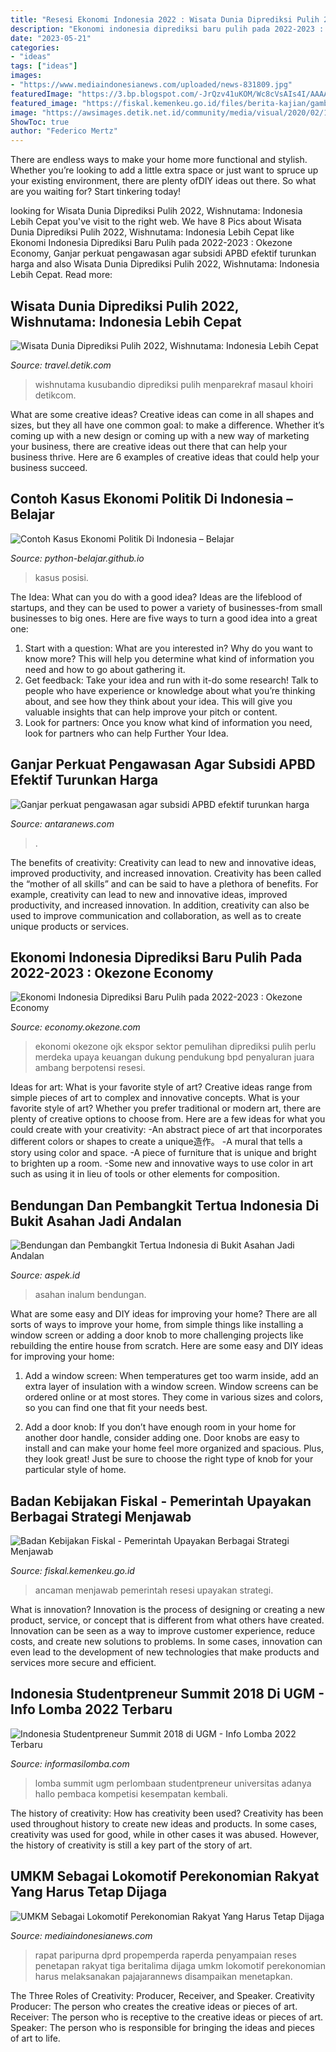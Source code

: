 ```yaml
---
title: "Resesi Ekonomi Indonesia 2022 : Wisata Dunia Diprediksi Pulih 2022, Wishnutama: Indonesia Lebih Cepat"
description: "Ekonomi indonesia diprediksi baru pulih pada 2022-2023 : okezone economy"
date: "2023-05-21"
categories:
- "ideas"
tags: ["ideas"]
images:
- "https://www.mediaindonesianews.com/uploaded/news-831809.jpg"
featuredImage: "https://3.bp.blogspot.com/-JrQzv41uKOM/Wc8cVsAIs4I/AAAAAAAADm0/uT2WDtOS8Go1mjlF_fdi3WaGocJgtjGYgCLcBGAs/s1600/lomba%2Bkarya%2Btulis.jpg"
featured_image: "https://fiskal.kemenkeu.go.id/files/berita-kajian/gambar/20191115-forumresesiglobal-3.JPG"
image: "https://awsimages.detik.net.id/community/media/visual/2020/02/19/a865ea10-80e9-448d-adbf-4afb69e6a14a_169.jpeg?w=780&amp;q=80"
ShowToc: true
author: "Federico Mertz"
---
```



There are endless ways to make your home more functional and stylish. Whether you’re looking to add a little extra space or just want to spruce up your existing environment, there are plenty ofDIY ideas out there. So what are you waiting for? Start tinkering today!

	

		
looking for Wisata Dunia Diprediksi Pulih 2022, Wishnutama: Indonesia Lebih Cepat you've visit to the right web. We have 8 Pics about Wisata Dunia Diprediksi Pulih 2022, Wishnutama: Indonesia Lebih Cepat like Ekonomi Indonesia Diprediksi Baru Pulih pada 2022-2023 : Okezone Economy, Ganjar perkuat pengawasan agar subsidi APBD efektif turunkan harga and also Wisata Dunia Diprediksi Pulih 2022, Wishnutama: Indonesia Lebih Cepat. Read more:
		
    
## Wisata Dunia Diprediksi Pulih 2022, Wishnutama: Indonesia Lebih Cepat

<img loading=lazy src="https://awsimages.detik.net.id/community/media/visual/2020/02/19/a865ea10-80e9-448d-adbf-4afb69e6a14a_169.jpeg?w=780&amp;q=80" onerror="this.onerror=null;this.src='https://tse1.mm.bing.net/th?id=OIP.yJpMCH20sJ5x9AsWepQi0wHaEJ&amp;pid=15.1';" alt="Wisata Dunia Diprediksi Pulih 2022, Wishnutama: Indonesia Lebih Cepat">

_Source: travel.detik.com_

>wishnutama kusubandio diprediksi pulih menparekraf masaul khoiri detikcom. 

	

What are some creative ideas?
Creative ideas can come in all shapes and sizes, but they all have one common goal: to make a difference. Whether it’s coming up with a new design or coming up with a new way of marketing your business, there are creative ideas out there that can help your business thrive. Here are 6 examples of creative ideas that could help your business succeed.

    
## Contoh Kasus Ekonomi Politik Di Indonesia – Belajar

<img loading=lazy src="https://i1.rgstatic.net/publication/343917210_Mengenal_Ekonomi_Politik_Definisi_Posisi_Negara_dan_Pasar/links/5f47cf99458515a88b7490d8/largepreview.png" onerror="this.onerror=null;this.src='https://tse1.mm.bing.net/th?id=OIP.cYmGxOr3SV3P2El1ia-dOgHaKe&amp;pid=15.1';" alt="Contoh Kasus Ekonomi Politik Di Indonesia – Belajar">

_Source: python-belajar.github.io_

>kasus posisi. 

	

The Idea: What can you do with a good idea?
Ideas are the lifeblood of startups, and they can be used to power a variety of businesses-from small businesses to big ones. Here are five ways to turn a good idea into a great one:
1. Start with a question: What are you interested in? Why do you want to know more? This will help you determine what kind of information you need and how to go about gathering it.
2. Get feedback: Take your idea and run with it-do some research! Talk to people who have experience or knowledge about what you’re thinking about, and see how they think about your idea. This will give you valuable insights that can help improve your pitch or content.
3. Look for partners: Once you know what kind of information you need, look for partners who can help Further Your Idea.

    
## Ganjar Perkuat Pengawasan Agar Subsidi APBD Efektif Turunkan Harga

<img loading=lazy src="https://img.antaranews.com/cache/800x533/2022/09/23/IMG_20220923_161521.jpg" onerror="this.onerror=null;this.src='https://tse2.mm.bing.net/th?id=OIP.vLsbnlWl9aVkMgQz35xFTgHaE7&amp;pid=15.1';" alt="Ganjar perkuat pengawasan agar subsidi APBD efektif turunkan harga">

_Source: antaranews.com_

>. 

	

The benefits of creativity: Creativity can lead to new and innovative ideas, improved productivity, and increased innovation.
Creativity has been called the “mother of all skills” and can be said to have a plethora of benefits. For example, creativity can lead to new and innovative ideas, improved productivity, and increased innovation. In addition, creativity can also be used to improve communication and collaboration, as well as to create unique products or services.

    
## Ekonomi Indonesia Diprediksi Baru Pulih Pada 2022-2023 : Okezone Economy

<img loading=lazy src="https://img.okezone.com/content/2020/08/14/20/2262167/ekonomi-indonesia-diprediksi-baru-pulih-pada-2022-2023-HgdFel7qgE.jpg" onerror="this.onerror=null;this.src='https://tse3.mm.bing.net/th?id=OIP.UNRoknpE_TITqEhgbiFyzQHaE8&amp;pid=15.1';" alt="Ekonomi Indonesia Diprediksi Baru Pulih pada 2022-2023 : Okezone Economy">

_Source: economy.okezone.com_

>ekonomi okezone ojk ekspor sektor pemulihan diprediksi pulih perlu merdeka upaya keuangan dukung pendukung bpd penyaluran juara ambang berpotensi resesi. 

	

Ideas for art: What is your favorite style of art?
Creative ideas range from simple pieces of art to complex and innovative concepts. What is your favorite style of art? Whether you prefer traditional or modern art, there are plenty of creative options to choose from. Here are a few ideas for what you could create with your creativity: 
-An abstract piece of art that incorporates different colors or shapes to create a unique造作。
-A mural that tells a story using color and space.
-A piece of furniture that is unique and bright to brighten up a room.
-Some new and innovative ways to use color in art such as using it in lieu of tools or other elements for composition.

    
## Bendungan Dan Pembangkit Tertua Indonesia Di Bukit Asahan Jadi Andalan

<img loading=lazy src="https://aspek.id/wp-content/uploads/2021/08/maD3o9964Bq79UJcpQVnXWHCqGHCK3QrEqqwNRiI-750x375.jpeg" onerror="this.onerror=null;this.src='https://tse2.mm.bing.net/th?id=OIP.-sX0WlzN7ZjYNq-3_s9OlAHaDt&amp;pid=15.1';" alt="Bendungan dan Pembangkit Tertua Indonesia di Bukit Asahan Jadi Andalan">

_Source: aspek.id_

>asahan inalum bendungan. 

	

What are some easy and DIY ideas for improving your home?
There are all sorts of ways to improve your home, from simple things like installing a window screen or adding a door knob to more challenging projects like rebuilding the entire house from scratch. Here are some easy and DIY ideas for improving your home: 
1. Add a window screen: When temperatures get too warm inside, add an extra layer of insulation with a window screen. Window screens can be ordered online or at most stores. They come in various sizes and colors, so you can find one that fit your needs best.

2. Add a door knob: If you don’t have enough room in your home for another door handle, consider adding one. Door knobs are easy to install and can make your home feel more organized and spacious. Plus, they look great! Just be sure to choose the right type of knob for your particular style of home.

    
## Badan Kebijakan Fiskal - Pemerintah Upayakan Berbagai Strategi Menjawab

<img loading=lazy src="https://fiskal.kemenkeu.go.id/files/berita-kajian/gambar/20191115-forumresesiglobal-3.JPG" onerror="this.onerror=null;this.src='https://tse4.mm.bing.net/th?id=OIP.hBZmWK6tLpOoKqdNTCuBpQHaE7&amp;pid=15.1';" alt="Badan Kebijakan Fiskal - Pemerintah Upayakan Berbagai Strategi Menjawab">

_Source: fiskal.kemenkeu.go.id_

>ancaman menjawab pemerintah resesi upayakan strategi. 

	

What is innovation?
Innovation is the process of designing or creating a new product, service, or concept that is different from what others have created. Innovation can be seen as a way to improve customer experience, reduce costs, and create new solutions to problems. In some cases, innovation can even lead to the development of new technologies that make products and services more secure and efficient.

    
## Indonesia Studentpreneur Summit 2018 Di UGM - Info Lomba 2022 Terbaru

<img loading=lazy src="https://3.bp.blogspot.com/-JrQzv41uKOM/Wc8cVsAIs4I/AAAAAAAADm0/uT2WDtOS8Go1mjlF_fdi3WaGocJgtjGYgCLcBGAs/s1600/lomba%2Bkarya%2Btulis.jpg" onerror="this.onerror=null;this.src='https://tse1.mm.bing.net/th?id=OIP.3cDDKS3GPHYZt4WyZCpO_AHaE-&amp;pid=15.1';" alt="Indonesia Studentpreneur Summit 2018 di UGM - Info Lomba 2022 Terbaru">

_Source: informasilomba.com_

>lomba summit ugm perlombaan studentpreneur universitas adanya hallo pembaca kompetisi kesempatan kembali. 

	

The history of creativity: How has creativity been used?
Creativity has been used throughout history to create new ideas and products. In some cases, creativity was used for good, while in other cases it was abused. However, the history of creativity is still a key part of the story of art.

    
## UMKM Sebagai Lokomotif Perekonomian Rakyat Yang Harus Tetap Dijaga

<img loading=lazy src="https://www.mediaindonesianews.com/uploaded/news-831809.jpg" onerror="this.onerror=null;this.src='https://tse1.mm.bing.net/th?id=OIP.o-3qY5qvIOS7T1hqtoSrkwHaE7&amp;pid=15.1';" alt="UMKM Sebagai Lokomotif Perekonomian Rakyat Yang Harus Tetap Dijaga">

_Source: mediaindonesianews.com_

>rapat paripurna dprd propemperda raperda penyampaian reses penetapan rakyat tiga beritalima dijaga umkm lokomotif perekonomian harus melaksanakan pajajarannews disampaikan menetapkan. 

	

The Three Roles of Creativity: Producer, Receiver, and Speaker.
Creativity Producer: The person who creates the creative ideas or pieces of art.
Receiver: The person who is receptive to the creative ideas or pieces of art. 
Speaker: The person who is responsible for bringing the ideas and pieces of art to life.

